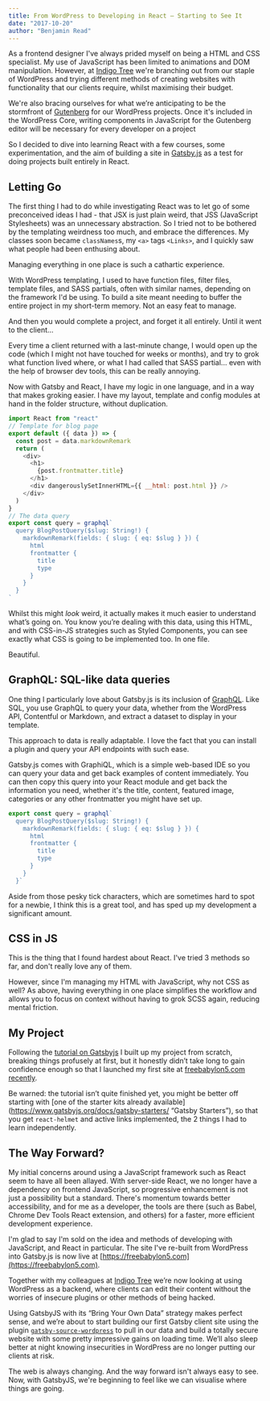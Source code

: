 ```yaml
---
title: From WordPress to Developing in React — Starting to See It
date: "2017-10-20"
author: "Benjamin Read"
---
```


As a frontend designer I've always prided myself on being a HTML and CSS specialist. My use of JavaScript has been limited to animations and DOM manipulation. However, at [Indigo Tree](https://indigotree.co.uk "Indigo Tree: We Build Awesome Websites") we're branching out from our staple of WordPress and trying different methods of creating websites with functionality that our clients require, whilst maximising their budget.

We're also bracing ourselves for what we’re anticipating to be the stormfront of [Gutenberg](https://wordpress.org/plugins/gutenberg/ "Gutenberg Wordpress plugins") for our WordPress projects. Once it's included in the WordPress Core, writing components in JavaScript for the Gutenberg editor will be necessary for every developer on a project

So I decided to dive into learning React with a few courses, some experimentation, and the aim of building a site in [Gatsby.js](https://www.gatsbyjs.org/ "Blazing-fast static site generator for React") as a test for doing projects built entirely in React.

## Letting Go

The first thing I had to do while investigating React was to let go of some preconceived ideas I had - that JSX is just plain weird, that JSS (JavaScript Stylesheets) was an unnecessary abstraction.
So I tried not to be bothered by the templating weirdness too much, and embrace the differences. My classes soon became `classNames`s, my `<a>` tags `<Links>`, and I quickly saw what people had been enthusing about.

Managing everything in one place is such a cathartic experience.

With WordPress templating, I used to have function files, filter files, template files, and SASS partials, often with similar names, depending on the framework I'd be using. To build a site meant needing to buffer the entire project in my short-term memory. Not an easy feat to manage.

And then you would complete a project, and forget it all entirely. Until it went to the client…

Every time a client returned with a last-minute change, I would open up the code (which I might not have touched for weeks or months), and try to grok what function lived where, or what I had called that SASS partial... even with the help of browser dev tools, this can be really annoying.

Now with Gatsby and React, I have my logic in one language, and in a way that makes groking easier. I have my layout, template and config modules at hand in the folder structure, without duplication.

```js
import React from "react"
// Template for blog page
export default ({ data }) => {
  const post = data.markdownRemark
  return (
    <div>
      <h1>
        {post.frontmatter.title}
      </h1>
      <div dangerouslySetInnerHTML={{ __html: post.html }} />
    </div>
  )
}
// The data query
export const query = graphql`
  query BlogPostQuery($slug: String!) {
    markdownRemark(fields: { slug: { eq: $slug } }) {
      html
      frontmatter {
        title
        type
      }
    }
  }
`
```
Whilst this might _look_ weird, it actually makes it much easier to understand what’s going on. You know you’re dealing with this data, using this HTML, and with CSS-in-JS strategies such as Styled Components, you can see exactly what CSS is going to be implemented too. In one file.

Beautiful.

## GraphQL: SQL-like data queries

One thing I particularly love about Gatsby.js is its inclusion of [GraphQL](http://graphql.org/ "A query language for your API"). Like SQL, you use GraphQL to query your data, whether from the WordPress API, Contentful or Markdown, and extract a dataset to display in your template.

This approach to data is really adaptable. I love the fact that you can install a plugin and query your API endpoints with such ease.

Gatsby.js comes with GraphiQL, which is a simple web-based IDE so you can query your data and get back examples of content immediately. You can then copy this query into your React module and get back the information you need, whether it's the title, content, featured image, categories or any other frontmatter you might have set up.

```js
export const query = graphql`
  query BlogPostQuery($slug: String!) {
    markdownRemark(fields: { slug: { eq: $slug } }) {
      html
      frontmatter {
        title
        type
      }
    }
  }`
```

Aside from those pesky tick characters, which are sometimes hard to spot for a newbie, I think this is a great tool, and has sped up my development a significant amount.

## CSS in JS

This is the thing that I found hardest about React. I've tried 3 methods so far, and don't really love any of them.

However, since I'm managing my HTML with JavaScript, why not CSS as well? As above, having everything in one place simplifies the workflow and allows you to focus on context without having to grok SCSS again, reducing mental friction.

## My Project

Following the [tutorial on Gatsbyjs](https://www.gatsbyjs.org/tutorial/  "GatsbyJS Tutorial") I built up my project from scratch, breaking things profusely at first, but it honestly didn’t take long to gain confidence enough so that I launched my first site at [freebabylon5.com recently](https://freebabylon5.com "Freebabylon5.com: our last, best hope of getting back on the air").

Be warned: the tutorial isn’t quite finished yet, you might be better off starting with [one of the starter kits already available](https://www.gatsbyjs.org/docs/gatsby-starters/ “Gatsby Starters”), so that you get `react-helmet` and active links implemented, the 2 things I had to learn independently.


## The Way Forward?

My initial concerns around using a JavaScript framework such as React seem to have all been allayed. With server-side React, we no longer have a dependency on frontend JavaScript, so progressive enhancement is not just a possibility but a standard. There's momentum towards better accessibility, and for me as a developer, the tools are there (such as Babel, Chrome Dev Tools React extension, and others) for a faster, more efficient development experience.

I'm glad to say I'm sold on the idea and methods of developing with JavaScript, and React in particular. The site I've re-built from WordPress into Gatsby.js is now live at [https://freebabylon5.com](https://freebabylon5.com).

Together with my colleagues at [Indigo Tree](https://indigotree.co.uk "Indigo Tree: We Build Awesome Websites") we’re now looking at using WordPress as a backend, where clients can edit their content without the worries of insecure plugins or other methods of being hacked.

Using GatsbyJS with its “Bring Your Own Data” strategy makes perfect sense, and we’re about to start building our first Gatsby client site using the plugin [`gatsby-source-wordpress`](https://www.gatsbyjs.org/packages/gatsby-source-wordpress/ "WordPress content into Gatsby") to pull in our data and build a totally secure website with some pretty impressive gains on loading time. We’ll also sleep better at night knowing insecurities in WordPress are no longer putting our clients at risk.

The web is always changing. And the way forward isn't always easy to see. Now, with GatsbyJS, we're beginning to feel like we can visualise where things are going.
